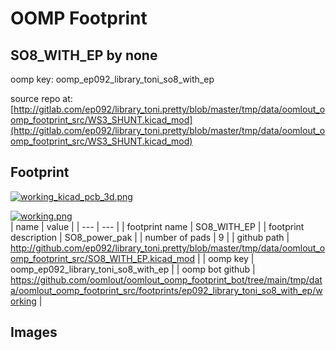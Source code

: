 # OOMP Footprint  
## SO8_WITH_EP  by none  
  
oomp key: oomp_ep092_library_toni_so8_with_ep  
  
source repo at: [http://gitlab.com/ep092/library_toni.pretty/blob/master/tmp/data/oomlout_oomp_footprint_src/WS3_SHUNT.kicad_mod](http://gitlab.com/ep092/library_toni.pretty/blob/master/tmp/data/oomlout_oomp_footprint_src/WS3_SHUNT.kicad_mod)  
## Footprint  
  
[![working_kicad_pcb_3d.png](working_kicad_pcb_3d_600.png)](working_kicad_pcb_3d.png)  
  
[![working.png](working_600.png)](working.png)  
| name | value | 
| --- | --- | 
| footprint name | SO8_WITH_EP | 
| footprint description | SO8_power_pak | 
| number of pads | 9 | 
| github path | http://github.com/ep092/library_toni.pretty/blob/master/tmp/data/oomlout_oomp_footprint_src/SO8_WITH_EP.kicad_mod | 
| oomp key | oomp_ep092_library_toni_so8_with_ep | 
| oomp bot github | https://github.com/oomlout/oomlout_oomp_footprint_bot/tree/main/tmp/data/oomlout_oomp_footprint_src/footprints/ep092_library_toni_so8_with_ep/working | 
## Images  
